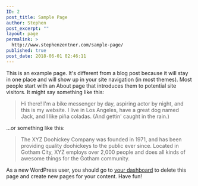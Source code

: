 ```yaml
---
ID: 2
post_title: Sample Page
author: Stephen
post_excerpt: ""
layout: page
permalink: >
  http://www.stephenzentner.com/sample-page/
published: true
post_date: 2018-06-01 02:46:11
---
```

This is an example page. It's different from a blog post because it will stay in one place and will show up in your site navigation (in most themes). Most people start with an About page that introduces them to potential site visitors. It might say something like this:

<blockquote>Hi there! I'm a bike messenger by day, aspiring actor by night, and this is my website. I live in Los Angeles, have a great dog named Jack, and I like pi&#241;a coladas. (And gettin' caught in the rain.)</blockquote>

...or something like this:

<blockquote>The XYZ Doohickey Company was founded in 1971, and has been providing quality doohickeys to the public ever since. Located in Gotham City, XYZ employs over 2,000 people and does all kinds of awesome things for the Gotham community.</blockquote>

As a new WordPress user, you should go to <a href="http://www.stephenzentner.com/wp-admin/">your dashboard</a> to delete this page and create new pages for your content. Have fun!